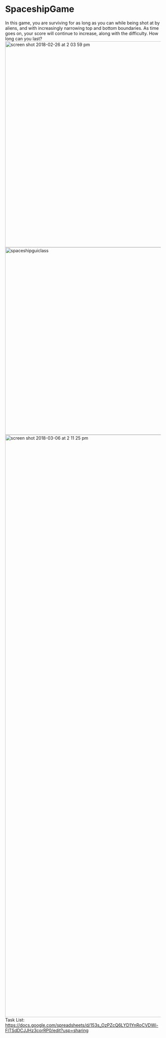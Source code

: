 # SpaceshipGame
In this game, you are surviving for as long as you can while being shot at by aliens, and with increasingly narrowing top and bottom boundaries. As time goes on, your score will continue to increase, along with the difficulty. How long can you last?
<img width="665" alt="screen shot 2018-02-26 at 2 03 59 pm" src="https://user-images.githubusercontent.com/26355832/36695422-8c9c630c-1afe-11e8-9d4d-e2f0022949b5.png">
<img width="605" alt="spaceshipguiclass" src="https://user-images.githubusercontent.com/26355832/36710198-99f6ff7c-1b39-11e8-84c1-eb8837532995.PNG">
<img width="1880" alt="screen shot 2018-03-06 at 2 11 25 pm" src="https://user-images.githubusercontent.com/26355832/37058607-502a825a-2148-11e8-99a1-b953dae9d0f3.png">
Task List: https://docs.google.com/spreadsheets/d/153s_OzPZcQ6LYD1YnRoCVDWi-FlTSdDCJJHz3corRP0/edit?usp=sharing
